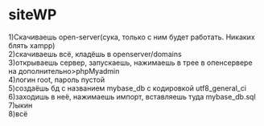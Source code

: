 # siteWP
1)Скачиваешь open-server(сука, только с ним будет работать. Никаких блять xampp)  
2)скачиваешь всё, кладёшь в openserver/domains  
3)открываешь сервер, запускаешь, нажимаешь в трее в опенсервере на дополнительно>phpMyadmin  
4)логин root, пароль пустой  
5)создаёшь бд с названием mybase_db c кодировкой utf8_general_ci  
6)заходишь в неё, нажимаешь импорт, вставляешь туда mybase_db.sql  
7)ыкин  
8)всё
